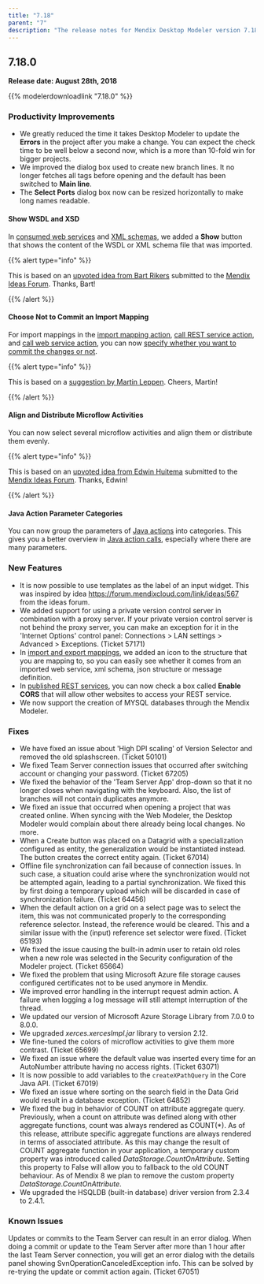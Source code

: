 ```yaml
---
title: "7.18"
parent: "7"
description: "The release notes for Mendix Desktop Modeler version 7.18 (including all patches) with details on new features, bug fixes, and known issues."
---
```


## 7.18.0

**Release date: August 28th, 2018**

{{% modelerdownloadlink "7.18.0" %}}

### Productivity Improvements

* We greatly reduced the time it takes Desktop Modeler to update the **Errors** in the project after you make a change. You can expect the check time to be well below a second now, which is a more than 10-fold win for bigger projects.
* We improved the dialog box used to create new branch lines. It no longer fetches all tags before opening and the default has been switched to **Main line**.
* The **Select Ports** dialog box now can be resized horizontally to make long names readable.

#### Show WSDL and XSD

In [consumed web services](/refguide/consumed-web-service) and [XML schemas](/refguide/xml-schemas), we added a **Show** button that shows the content of the WSDL or XML schema file that was imported.

{{% alert type="info" %}}

This is based on an [upvoted idea from Bart Rikers](https://forum.mendixcloud.com/link/ideas/280) submitted to the [Mendix Ideas Forum](https://forum.mendixcloud.com/link/ideas). Thanks, Bart!

{{% /alert %}}

#### Choose Not to Commit an Import Mapping

For import mappings in the [import mapping action](/refguide/import-mapping-action#commit), [call REST service action](/refguide/call-rest-action), and [call web service action](/refguide/call-web-service-action), you can now [specify whether you want to commit the changes or not](/refguide/import-mapping-action#commit).

{{% alert type="info" %}}

This is based on a [suggestion by Martin Leppen](https://forum.mendixcloud.com/link/questions/90534). Cheers, Martin!

{{% /alert %}}

#### Align and Distribute Microflow Activities

You can now select several microflow activities and align them or distribute them evenly.

{{% alert type="info" %}}

This is based on an [upvoted idea from Edwin Huitema](https://forum.mendixcloud.com/link/ideas/831) submitted to the [Mendix Ideas Forum](https://forum.mendixcloud.com/link/ideas). Thanks, Edwin!

{{% /alert %}}

#### Java Action Parameter Categories

You can now group the parameters of [Java actions](https://docs.mendix.com/refguide/java-actions) into categories. This gives you a better overview in [Java action calls](/refguide/java-action-call), especially where there are many parameters.

### New Features

* It is now possible to use templates as the label of an input widget. This was inspired by idea https://forum.mendixcloud.com/link/ideas/567 from the ideas forum.
* We added support for using a private version control server in combination with a proxy server. If your private version control server is not behind the proxy server, you can make an exception for it in the 'Internet Options' control panel: Connections > LAN settings > Advanced > Exceptions. (Ticket 57171)
* In [import and export mappings](https://docs.mendix.com/refguide/mapping-documents), we added an icon to the structure that you are mapping to, so you can easily see whether it comes from an imported web service, xml schema, json structure or message definition.
* In [published REST services](https://docs.mendix.com/refguide/published-rest-service), you can now check a box called **Enable CORS** that will allow other websites to access your REST service.
* We now support the creation of MYSQL databases through the Mendix Modeler.

### Fixes

* We have fixed an issue about 'High DPI scaling' of Version Selector and removed the old splashscreen. (Ticket 50101)
* We fixed Team Server connection issues that occurred after switching account or changing your password. (Ticket 67205)
* We fixed the behavior of the 'Team Server App' drop-down so that it no longer closes when navigating with the keyboard. Also, the list of branches will not contain duplicates anymore.
* We fixed an issue that occurred when opening a project that was created online. When syncing with the Web Modeler, the Desktop Modeler would complain about there already being local changes. No more.
* When a Create button was placed on a Datagrid with a specialization configured as entity, the generalization would be instantiated instead. The button creates the correct entity again. (Ticket 67014)
* Offline file synchronization can fail because of connection issues. In such case, a situation could arise where the synchronization would not be attempted again, leading to a partial synchronization. We fixed this by first doing a temporary upload which will be discarded in case of synchronization failure. (Ticket 64456)
* When the default action on a grid on a select page was to select the item, this was not communicated properly to the corresponding reference selector. Instead, the reference would be cleared. This and a similar issue with the (input) reference set selector were fixed. (Ticket 65193)
* We fixed the issue causing the built-in admin user to retain old roles when a new role was selected in the Security configuration of the Modeler project. (Ticket 65664)
* We fixed the problem that using Microsoft Azure file storage causes configured certificates not to be used anymore in Mendix.
* We improved error handling in the interrupt request admin action. A failure when logging a log message will still attempt interruption of the thread.
* We updated our version of Microsoft Azure Storage Library from 7.0.0 to 8.0.0.
* We upgraded _xerces.xercesImpl.jar_ library to version 2.12.
* We fine-tuned the colors of microflow activities to give them more contrast. (Ticket 65699)
* We fixed an issue where the default value was inserted every time for an AutoNumber attribute having no access rights. (Ticket 63071)
* It is now possible to add variables to the `createXPathQuery` in the Core Java API. (Ticket 67019)
* We fixed an issue where sorting on the search field in the Data Grid would result in a database exception. (Ticket 64852)
* We fixed the bug in behavior of COUNT on attribute aggregate query. Previously, when a count on attribute was defined along with other aggregate functions, count was always rendered as COUNT(*). As of this release, attribute specific aggregate functions are always rendered in terms of associated attribute. As this may change the result of COUNT aggregate function in your application, a temporary custom property was introduced called _DataStorage.CountOnAttribute_. Setting this property to False will allow you to fallback to the old COUNT behaviour. 
  As of Mendix 8 we plan to remove the custom property _DataStorage.CountOnAttribute_.
* We upgraded the HSQLDB (built-in database) driver version from 2.3.4 to 2.4.1.

### Known Issues

Updates or commits to the Team Server can result in an error dialog. When doing a commit or update to the Team Server after more than 1 hour after the last Team Server connection, you will get an error dialog with the details panel showing SvnOperationCanceledException info. This can be solved by re-trying the update or commit action again. (Ticket 67051)


